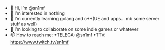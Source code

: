- 👋 Hi, I’m @sn1mf
- 👀 I’m interested in nothing
- 🌱 I’m currently learning golang and c++(UE and apps... mb some server stuff as well)
- 💞️ I’m looking to collaborate on some indie games or whatever
- 📫 How to reach me:
          •TELEGA: @sn1mf
          •TTV: https://www.twitch.tv/sn1mf

